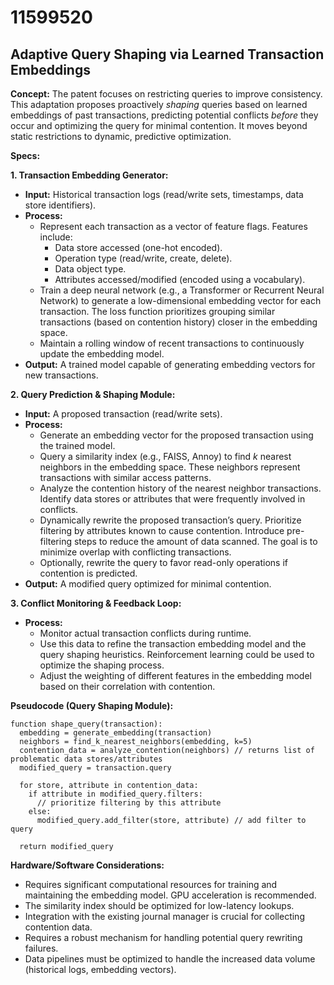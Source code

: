 # 11599520

## Adaptive Query Shaping via Learned Transaction Embeddings

**Concept:** The patent focuses on restricting queries to improve consistency. This adaptation proposes proactively *shaping* queries based on learned embeddings of past transactions, predicting potential conflicts *before* they occur and optimizing the query for minimal contention. It moves beyond static restrictions to dynamic, predictive optimization.

**Specs:**

**1. Transaction Embedding Generator:**

*   **Input:** Historical transaction logs (read/write sets, timestamps, data store identifiers).
*   **Process:**
    *   Represent each transaction as a vector of feature flags. Features include:
        *   Data store accessed (one-hot encoded).
        *   Operation type (read/write, create, delete).
        *   Data object type.
        *   Attributes accessed/modified (encoded using a vocabulary).
    *   Train a deep neural network (e.g., a Transformer or Recurrent Neural Network) to generate a low-dimensional embedding vector for each transaction. The loss function prioritizes grouping similar transactions (based on contention history) closer in the embedding space.
    *   Maintain a rolling window of recent transactions to continuously update the embedding model.
*   **Output:** A trained model capable of generating embedding vectors for new transactions.

**2. Query Prediction & Shaping Module:**

*   **Input:** A proposed transaction (read/write sets).
*   **Process:**
    *   Generate an embedding vector for the proposed transaction using the trained model.
    *   Query a similarity index (e.g., FAISS, Annoy) to find *k* nearest neighbors in the embedding space. These neighbors represent transactions with similar access patterns.
    *   Analyze the contention history of the nearest neighbor transactions. Identify data stores or attributes that were frequently involved in conflicts.
    *   Dynamically rewrite the proposed transaction’s query. Prioritize filtering by attributes known to cause contention. Introduce pre-filtering steps to reduce the amount of data scanned. The goal is to minimize overlap with conflicting transactions.
    *   Optionally, rewrite the query to favor read-only operations if contention is predicted.
*   **Output:** A modified query optimized for minimal contention.

**3. Conflict Monitoring & Feedback Loop:**

*   **Process:**
    *   Monitor actual transaction conflicts during runtime.
    *   Use this data to refine the transaction embedding model and the query shaping heuristics. Reinforcement learning could be used to optimize the shaping process.
    *   Adjust the weighting of different features in the embedding model based on their correlation with contention.

**Pseudocode (Query Shaping Module):**

```
function shape_query(transaction):
  embedding = generate_embedding(transaction)
  neighbors = find_k_nearest_neighbors(embedding, k=5)
  contention_data = analyze_contention(neighbors) // returns list of problematic data stores/attributes
  modified_query = transaction.query
  
  for store, attribute in contention_data:
    if attribute in modified_query.filters:
      // prioritize filtering by this attribute
    else:
      modified_query.add_filter(store, attribute) // add filter to query
  
  return modified_query
```

**Hardware/Software Considerations:**

*   Requires significant computational resources for training and maintaining the embedding model. GPU acceleration is recommended.
*   The similarity index should be optimized for low-latency lookups.
*   Integration with the existing journal manager is crucial for collecting contention data.
*   Requires a robust mechanism for handling potential query rewriting failures.
*   Data pipelines must be optimized to handle the increased data volume (historical logs, embedding vectors).